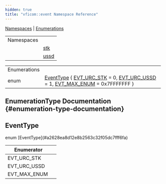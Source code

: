 ```yaml
---
hidden: true
title: "vficom::event Namespace Reference"
---
```


[Namespaces](#namespaces) \| [Enumerations](#enum-members)

|  |  |
|----|----|
| Namespaces |  |
|   | <a href="namespacevficom_1_1event_1_1stk.md">stk</a> |
|   | <a href="namespacevficom_1_1event_1_1ussd.md">ussd</a> |

|  |  |
|----|----|
| Enumerations |  |
| enum   | [EventType](#a2628ea8d12e8b2563c32f05dc7fff6fa) { [EVT_URC_STK](#a2628ea8d12e8b2563c32f05dc7fff6faac94a0e44aea9f0a62928152bc2966f02) = 0, [EVT_URC_USSD](#a2628ea8d12e8b2563c32f05dc7fff6faa103c761754e574e8fa46d4bc24c3da58) = 1, [EVT_MAX_ENUM](#a2628ea8d12e8b2563c32f05dc7fff6faa11c23089090ed51600dee29f834c653e) = 0x7FFFFFFF } |

## EnumerationType Documentation {#enumeration-type-documentation}

## EventType <a href="#a2628ea8d12e8b2563c32f05dc7fff6fa" id="a2628ea8d12e8b2563c32f05dc7fff6fa"></a>

<p>enum [EventType](#a2628ea8d12e8b2563c32f05dc7fff6fa)</p>

| Enumerator    |     |
|---------------|-----|
| EVT_URC_STK   |     |
| EVT_URC_USSD  |     |
| EVT_MAX_ENUM  |     |
